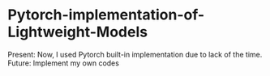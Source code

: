 # Pytorch-implementation-of-Lightweight-Models

Present: Now, I used Pytorch built-in implementation due to lack of the time.
Future: Implement my own codes
